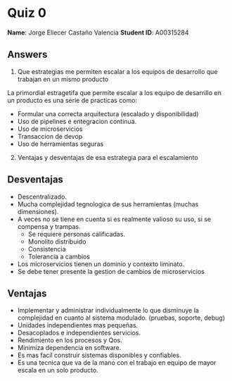 # Quiz 0

**Name**: Jorge Eliecer Castaño Valencia
**Student ID**: A00315284

## Answers

1.  Que estrategias me permiten escalar a los equipos de desarrollo que trabajan en un mismo producto
  
  La primordial estragetifa que permite escalar a los equipo de desarrillo en un producto es una serie de practicas como:
 
   * Formular una correcta arquitectura (escalado y disponibilidad)
   * Uso de pipelines e entegracion continua.
   * Uso de microservicios
   * Transaccion de devop
   * Uso de herramientas seguras  
     
     

2.  Ventajas y desventajas de esa estrategia para el escalamiento

## Desventajas
* Descentralizado.
* Mucha complejidad tegnologica de sus herramientas (muchas dimensiones).
* A veces no se tiene en cuenta si es realmente valioso su uso, si se compensa y trampas.
  - Se requiere personas calificadas.
  - Monolito distribuido
  - Consistencia
  - Tolerancia a cambios
* Los microservicios tienen un dominio y contexto liminato.
* Se debe tener presente la gestion de cambios de microservicios

## Ventajas
* Implementar y administrar individualmente lo que disminuye la complejidad en cuanto al sistema modulado. (pruebas, soporte, debug)
* Unidades independientes mas pequeñas.
* Desacoplados e independientes servicios.
* Rendimiento en los procesos y Qos.
* Minimiza dependencia en software.
* Es mas facil construir sistemas disponibles y confiables.
* Es una tecnica que va de la mano con el trabajo en equipo de mayor escala en un solo producto.
